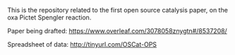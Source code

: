 This is the repository related to the first open source catalysis paper, on the oxa Pictet Spengler reaction.

Paper being drafted: https://www.overleaf.com/3078058znygtn#/8537208/

Spreadsheet of data: http://tinyurl.com/OSCat-OPS



